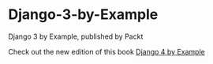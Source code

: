 # Django-3-by-Example
Django 3 by Example, published by Packt

Check out the new edition of this book [Django 4 by Example](https://github.com/PacktPublishing/Django-4-by-example/)
